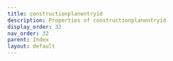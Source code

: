 ```yaml
---
title: constructionplanentryid
description: Properties of constructionplanentryid
display_order: 32
nav_order: 32
parent: Index
layout: default
---
```



